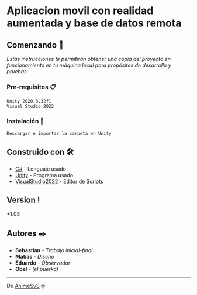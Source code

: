 # Aplicacion movil con realidad aumentada y base de datos remota

## Comenzando 🚀

_Estas instrucciones te permitirán obtener una copia del proyecto en funcionamiento en tu máquina local para propósitos de desarrollo y pruebas._

### Pre-requisitos 📋

```
Unity 2020.3.32f1
Visual Studio 2022
```

### Instalación 🔧
```
Descargar e importar la carpeta en Unity
```
## Construido con 🛠️

* [C#](https://docs.microsoft.com/en-us/dotnet/csharp/) - Lenguaje usado
* [Unity](https://unity.com/) - Programa usado
* [VisualStudio2022](https://visualstudio.microsoft.com/es/) - Editor de Scripts

## Version !
*1.03

## Autores ✒️
* **Sebastian** - *Trabajo inicial-final*
* **Matias** - *Diseño*
* **Eduardo** - *Observador*
* **Obel** - *(el puerko)*




---
De [AnimeSvS]([https://github.com/Villanuevand](https://github.com/AnimeSvS)) 🤓
